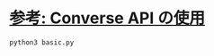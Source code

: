 # [参考: Converse API の使用](https://catalog.us-east-1.prod.workshops.aws/workshops/7271111a-22bd-40e7-971a-817b0c083c67/ja-JP/converse)

```sh
python3 basic.py
```
